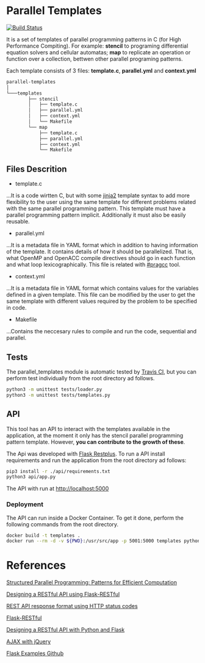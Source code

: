 # Parallel Templates

[![Build Status](https://travis-ci.org/DonAurelio/parallel-templates.svg?branch=master)](https://travis-ci.org/DonAurelio/parallel-templates)

It is a set of templates of parallel programming patterns in C (for High Performance Compiting). For example: **stencil** to programing differential equation solvers and cellular automatas; **map** to replicate an operation or function over a collection, bettwen other parallel programing patterns. 

Each template consists of 3 files: **template.c**, **parallel.yml** and **context.yml**

```bash
parallel-templates
│
└───templates
        ├── stencil
        │   ├── template.c
        │   ├── parallel.yml
        │   ├── context.yml
        │   └── Makefile 
        └── map
            ├── template.c
            ├── parallel.yml
            ├── context.yml
            └── Makefile 
```

## Files Descrition 

* template.c

...It is a code wirtten C, but with some [jinja2](http://jinja.pocoo.org/) template syntax to add more flexibility to the user using the same template for different problems related with the same parallel programming pattern. This template must have a parallel programming pattern implicit. Additionally it must also be easily reusable.

* parallel.yml

...It is a metadata file in YAML format which in addition to having information of the template. It contains details of how it should be parallelized. That is, what OpenMP and OpenACC compile directives should go in each function and what loop lexicographically. This file is related with [#pragcc](https://github.com/DonAurelio/pragcc) tool.

* context.yml

...It is a metadata file in YAML format which contains values for the variables defined in a given template. This file can be modified by the user to get the same template with different values required by the problem to be specified in code.

* Makefile

...Contains the neccesary rules to compile and run the code, sequential and parallel.

## Tests

The parallel_templates module is automatic tested by [Travis CI](https://travis-ci.org/), but you can perform test individually from the root directory ad follows.  

```bash
python3 -m unittest tests/loader.py
python3 -m unittest tests/templates.py
```

## API

This tool has an API to interact with the templates available in the application, at the moment it only has the stencil parallel programming pattern template. However, **you can contribute to the growth of these**. 

The Api was developed with [Flask Restplus](https://flask-restplus.readthedocs.io/en/stable/). To run a API install requirements and run the application from the root directory ad follows:


```bash
pip3 install -r ./api/requirements.txt
python3 api/app.py
```

The API with run at [http://localhost:5000](http://localhost:5000)

### Deployment

The API can run inside a Docker Container. To get it done, perform the following commands from the root directory.

```sh
docker build -t templates .
docker run --rm -d -v ${PWD}:/usr/src/app -p 5001:5000 templates python3 api/app.py
```


# References

[Structured Parallel Programming: Patterns for Efficient Computation](https://www.amazon.com/Structured-Parallel-Programming-Efficient-Computation/dp/0124159931)

[Designing a RESTful API using Flask-RESTful](https://blog.miguelgrinberg.com/post/designing-a-restful-api-using-flask-restful)

[REST API response format using HTTP status codes](https://github.com/adnan-kamili/rest-api-response-format)

[Flask-RESTful](http://flask-restful.readthedocs.io/en/latest/)

[Designing a RESTful API with Python and Flask](https://blog.miguelgrinberg.com/post/designing-a-restful-api-with-python-and-flask)

[AJAX with jQuery](http://flask.pocoo.org/docs/0.12/patterns/jquery/)

[Flask Examples Github](https://github.com/pallets/flask/tree/master/examples/jqueryexample)
